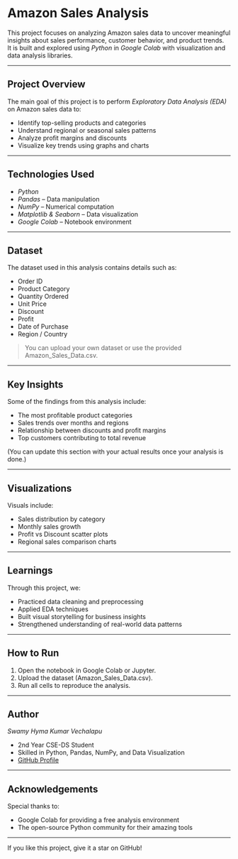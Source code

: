 # Amazon Sales Analysis

This project focuses on analyzing Amazon sales data to uncover meaningful insights about sales performance, customer behavior, and product trends.  
It is built and explored using *Python* in *Google Colab* with visualization and data analysis libraries.

---

## Project Overview

The main goal of this project is to perform *Exploratory Data Analysis (EDA)* on Amazon sales data to:

- Identify top-selling products and categories  
- Understand regional or seasonal sales patterns  
- Analyze profit margins and discounts  
- Visualize key trends using graphs and charts  

---

## Technologies Used

- *Python*
- *Pandas* – Data manipulation  
- *NumPy* – Numerical computation  
- *Matplotlib & Seaborn* – Data visualization  
- *Google Colab* – Notebook environment  

---

## Dataset

The dataset used in this analysis contains details such as:
- Order ID  
- Product Category  
- Quantity Ordered  
- Unit Price  
- Discount  
- Profit  
- Date of Purchase  
- Region / Country  

> You can upload your own dataset or use the provided Amazon_Sales_Data.csv.

---

## Key Insights

Some of the findings from this analysis include:
- The most profitable product categories  
- Sales trends over months and regions  
- Relationship between discounts and profit margins  
- Top customers contributing to total revenue  

(You can update this section with your actual results once your analysis is done.)

---

## Visualizations

Visuals include:
- Sales distribution by category  
- Monthly sales growth  
- Profit vs Discount scatter plots  
- Regional sales comparison charts  

---

## Learnings

Through this project, we:
- Practiced data cleaning and preprocessing  
- Applied EDA techniques  
- Built visual storytelling for business insights  
- Strengthened understanding of real-world data patterns  

---

## How to Run

1. Open the notebook in Google Colab or Jupyter.  
2. Upload the dataset (Amazon_Sales_Data.csv).  
3. Run all cells to reproduce the analysis.  

---

## Author

*Swamy Hyma Kumar Vechalapu*  
- 2nd Year CSE-DS Student  
- Skilled in Python, Pandas, NumPy, and Data Visualization  
- [GitHub Profile](https://github.com/swamy-4422-v)

---

## Acknowledgements

Special thanks to:
- Google Colab for providing a free analysis environment  
- The open-source Python community for their amazing tools  

---

 If you like this project, give it a star on GitHub!
